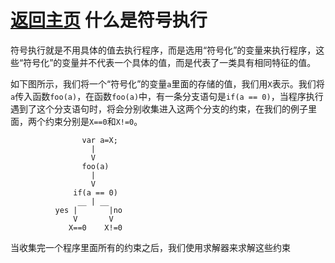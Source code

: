 [返回主页](../README.md)
什么是符号执行
=========================
符号执行就是不用具体的值去执行程序，而是选用“符号化”的变量来执行程序，这些“符号化”的变量并不代表一个具体的值，而是代表了一类具有相同特征的值。

如下图所示，我们将一个“符号化”的变量`a`里面的存储的值，我们用`X`表示。我们将`a`传入函数`foo(a)`，在函数`foo(a)`中，有一条分支语句是`if(a == 0)`，当程序执行遇到了这个分支语句时，将会分别收集进入这两个分支的约束，在我们的例子里面，两个约束分别是`X==0`和`X!=0`。

                    var a=X; 
                      |
                      V
                    foo(a)
                      |
                      V
                  if(a == 0)
                   __ | __
              yes |       |no
                  V       V 
                 X==0    X!=0
                 
当收集完一个程序里面所有的约束之后，我们使用求解器来求解这些约束
